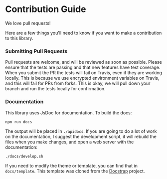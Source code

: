 # Contribution Guide

We love pull requests!

Here are a few things you'll need to know if you want to make a contribution to
this library.

### Submitting Pull Requests

Pull requests are welcome, and will be reviewed as soon as possible.  Please
ensure that the tests are passing and that new features have test coverage. When
you submit the PR the tests will fail on Travis, even if they are working locally.
This is because we use encrypted environment variables on Travis, and this will
fail for PRs from forks.  This is okay, we will pull down your branch and run
the tests locally for confirmation.

### Documentation

This library uses JsDoc for documentation.  To build the docs:

```
npm run docs
```

The output will be placed in `./apidocs`.  If you are going to do a lot of work
on the documentation, I suggest the development script, it will rebuild the
files when you make changes, and open a web server with the documentation:

```
./docs/develop.sh
```

If you need to modify the theme or template, you can find that in `docs/template`.
This template was cloned from the [Docstrap][] project.

[Docstrap]: https://github.com/docstrap/docstrap

